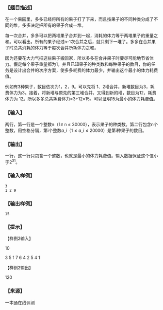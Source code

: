 ### 【题目描述】

在一个果园里，多多已经将所有的果子打了下来，而且按果子的不同种类分成了不同的堆。多多决定把所有的果子合成一堆。

每一次合并，多多可以把两堆果子合并到一起，消耗的体力等于两堆果子的重量之和。可以看出，所有的果子经过n-1次合并之后，就只剩下一堆了。多多在合并果子时总共消耗的体力等于每次合并所耗体力之和。

因为还要花大力气把这些果子搬回家，所以多多在合并果子时要尽可能地节省体力。假定每个果子重量都为1，并且已知果子的种类数和每种果子的数目，你的任务是设计出合并的次序方案，使多多耗费的体力最少，并输出这个最小的体力耗费值。

例如有3种果子，数目依次为1，2，9。可以先将 1、2堆合并，新堆数目为3，耗费体力为3。接着，将新堆与原先的第三堆合并，又得到新的堆，数目为12，耗费体力为 12。所以多多总共耗费体力=3+12=15。可以证明15为最小的体力耗费值。

### 【输入】

两行，第一行是一个整数n（1≤ n ≤ 30000），表示果子的种类数。第二行包含n个整数，用空格分隔，第i个整数$a\_i（1 ≤ a\_i ≤ 20000）$是第i种果子的数目。

### 【输出】

一行，这一行只包含一个整数，也就是最小的体力耗费值。输入数据保证这个值小于$2^{31}$。

### 【输入样例】

```
3
1 2 9
```

### 【输出样例】

```
15
```

### 【提示】

【样例2输入】

10

3 5 1 7 6 4 2 5 4 1

【样例2输出】

120


 ### 【来源】

 一本通在线评测 